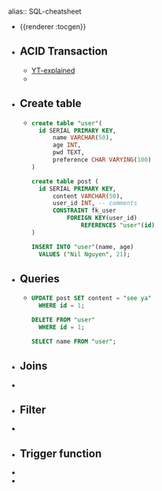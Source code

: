 alias:: SQL-cheatsheet

- {{renderer :tocgen}}
- ## ACID Transaction
	- [YT-explained](https://www.youtube.com/watch?v=pomxJOFVcQs&list=PLQnljOFTspQXjD0HOzN7P2tgzu7scWpl2)
	-
- ## Create table
	- ```sql
	  create table "user"(
	  	id SERIAL PRIMARY KEY,
	    	name VARCHAR(50),
	    	age INT,
	    	pwd TEXT,
	    	preference CHAR VARYING(100)
	  )
	  
	  create table post (
	  	id SERIAL PRIMARY KEY,
	    	content VARCHAR(50),
	    	user_id INT, -- comments
	    	CONSTRAINT fk_user 
	    		FOREIGN KEY(user_id)
	    			REFERENCES "user"(id)
	  )
	  
	  INSERT INTO "user"(name, age) 
	  	VALUES ("Nil Nguyen", 21);
	  ```
- ## Queries
	- ```sql
	  UPDATE post SET content = "see ya"
	  	WHERE id = 1;
	  
	  DELETE FROM "user"
	  	WHERE id = 1;
	  
	  SELECT name FROM "user";
	  
	  
	  ```
- ## Joins
-
- ## Filter
-
- ## Trigger function
-
-
